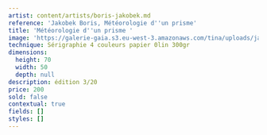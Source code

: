 ```yaml
---
artist: content/artists/boris-jakobek.md
reference: 'Jakobek Boris, Météorologie d''un prisme'
title: 'Météorologie d''un prisme '
image: 'https://galerie-gaia.s3.eu-west-3.amazonaws.com/tina/uploads/jakobek-boris/ligne-noire-320.jpg'
technique: Sérigraphie 4 couleurs papier 0lin 300gr
dimensions:
  height: 70
  width: 50
  depth: null
description: édition 3/20
price: 200
sold: false
contextual: true
fields: []
styles: []
---
```


